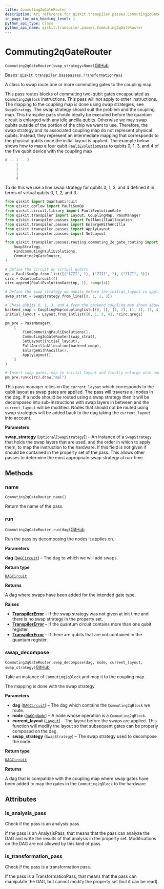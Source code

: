 ```yaml
---
title: Commuting2qGateRouter
description: API reference for qiskit.transpiler.passes.Commuting2qGateRouter
in_page_toc_min_heading_level: 1
python_api_type: class
python_api_name: qiskit.transpiler.passes.Commuting2qGateRouter
---
```


# Commuting2qGateRouter

<span id="qiskit.transpiler.passes.Commuting2qGateRouter" />

`Commuting2qGateRouter(swap_strategy=None)`[GitHub](https://github.com/qiskit/qiskit/tree/stable/0.20/qiskit/transpiler/passes/routing/commuting_2q_gate_routing/commuting_2q_gate_router.py "view source code")

Bases: [`qiskit.transpiler.basepasses.TransformationPass`](qiskit.transpiler.TransformationPass "qiskit.transpiler.basepasses.TransformationPass")

A class to swap route one or more commuting gates to the coupling map.

This pass routes blocks of commuting two-qubit gates encapsulated as `Commuting2qBlock` instructions. This pass will not apply to other instructions. The mapping to the coupling map is done using swap strategies, see `SwapStrategy`. The swap strategy should suit the problem and the coupling map. This transpiler pass should ideally be executed before the quantum circuit is enlarged with any idle ancilla qubits. Otherwise we may swap qubits outside of the portion of the chip we want to use. Therefore, the swap strategy and its associated coupling map do not represent physical qubits. Instead, they represent an intermediate mapping that corresponds to the physical qubits once the initial layout is applied. The example below shows how to map a four qubit [`PauliEvolutionGate`](qiskit.circuit.library.PauliEvolutionGate "qiskit.circuit.library.PauliEvolutionGate") to qubits 0, 1, 3, and 4 of the five qubit device with the coupling map

```python
0 -- 1 -- 2
     |
     3
     |
     4
```

To do this we use a line swap strategy for qubits 0, 1, 3, and 4 defined it in terms of virtual qubits 0, 1, 2, and 3.

```python
from qiskit import QuantumCircuit
from qiskit.opflow import PauliSumOp
from qiskit.circuit.library import PauliEvolutionGate
from qiskit.transpiler import Layout, CouplingMap, PassManager
from qiskit.transpiler.passes import FullAncillaAllocation
from qiskit.transpiler.passes import EnlargeWithAncilla
from qiskit.transpiler.passes import ApplyLayout
from qiskit.transpiler.passes import SetLayout

from qiskit.transpiler.passes.routing.commuting_2q_gate_routing import (
    SwapStrategy,
    FindCommutingPauliEvolutions,
    Commuting2qGateRouter,
)

# Define the circuit on virtual qubits
op = PauliSumOp.from_list([("IZZI", 1), ("ZIIZ", 2), ("ZIZI", 3)])
circ = QuantumCircuit(4)
circ.append(PauliEvolutionGate(op, 1), range(4))

# Define the swap strategy on qubits before the initial_layout is applied.
swap_strat = SwapStrategy.from_line([0, 1, 2, 3])

# Chose qubits 0, 1, 3, and 4 from the backend coupling map shown above.
backend_cmap = CouplingMap(couplinglist=[(0, 1), (1, 2), (1, 3), (3, 4)])
initial_layout = Layout.from_intlist([0, 1, 3, 4], *circ.qregs)

pm_pre = PassManager(
    [
        FindCommutingPauliEvolutions(),
        Commuting2qGateRouter(swap_strat),
        SetLayout(initial_layout),
        FullAncillaAllocation(backend_cmap),
        EnlargeWithAncilla(),
        ApplyLayout(),
    ]
)

# Insert swap gates, map to initial_layout and finally enlarge with ancilla.
pm_pre.run(circ).draw("mpl")
```

This pass manager relies on the `current_layout` which corresponds to the qubit layout as swap gates are applied. The pass will traverse all nodes in the dag. If a node should be routed using a swap strategy then it will be decomposed into sub-instructions with swap layers in between and the `current_layout` will be modified. Nodes that should not be routed using swap strategies will be added back to the dag taking the `current_layout` into account.

**Parameters**

**swap\_strategy** (`Optional`\[`SwapStrategy`]) – An instance of a `SwapStrategy` that holds the swap layers that are used, and the order in which to apply them, to map the instruction to the hardware. If this field is not given if should be contained in the property set of the pass. This allows other passes to determine the most appropriate swap strategy at run-time.

## Methods

### name

<span id="qiskit.transpiler.passes.Commuting2qGateRouter.name" />

`Commuting2qGateRouter.name()`

Return the name of the pass.

### run

<span id="qiskit.transpiler.passes.Commuting2qGateRouter.run" />

`Commuting2qGateRouter.run(dag)`[GitHub](https://github.com/qiskit/qiskit/tree/stable/0.20/qiskit/transpiler/passes/routing/commuting_2q_gate_routing/commuting_2q_gate_router.py "view source code")

Run the pass by decomposing the nodes it applies on.

**Parameters**

**dag** ([`DAGCircuit`](qiskit.dagcircuit.DAGCircuit "qiskit.dagcircuit.dagcircuit.DAGCircuit")) – The dag to which we will add swaps.

**Return type**

[`DAGCircuit`](qiskit.dagcircuit.DAGCircuit "qiskit.dagcircuit.dagcircuit.DAGCircuit")

**Returns**

A dag where swaps have been added for the intended gate type.

**Raises**

*   [**TranspilerError**](qiskit.transpiler.TranspilerError "qiskit.transpiler.TranspilerError") – If the swap strategy was not given at init time and there is no swap strategy in the property set.
*   [**TranspilerError**](qiskit.transpiler.TranspilerError "qiskit.transpiler.TranspilerError") – If the quantum circuit contains more than one qubit register.
*   [**TranspilerError**](qiskit.transpiler.TranspilerError "qiskit.transpiler.TranspilerError") – If there are qubits that are not contained in the quantum register.

### swap\_decompose

<span id="qiskit.transpiler.passes.Commuting2qGateRouter.swap_decompose" />

`Commuting2qGateRouter.swap_decompose(dag, node, current_layout, swap_strategy)`[GitHub](https://github.com/qiskit/qiskit/tree/stable/0.20/qiskit/transpiler/passes/routing/commuting_2q_gate_routing/commuting_2q_gate_router.py "view source code")

Take an instance of `Commuting2qBlock` and map it to the coupling map.

The mapping is done with the swap strategy.

**Parameters**

*   **dag** ([`DAGCircuit`](qiskit.dagcircuit.DAGCircuit "qiskit.dagcircuit.dagcircuit.DAGCircuit")) – The dag which contains the `Commuting2qBlock` we route.
*   **node** ([`DAGOpNode`](qiskit.dagcircuit.DAGOpNode "qiskit.dagcircuit.dagnode.DAGOpNode")) – A node whose operation is a `Commuting2qBlock`.
*   **current\_layout** ([`Layout`](qiskit.transpiler.Layout "qiskit.transpiler.layout.Layout")) – The layout before the swaps are applied. This function will modify the layout so that subsequent gates can be properly composed on the dag.
*   **swap\_strategy** (`SwapStrategy`) – The swap strategy used to decompose the node.

**Return type**

[`DAGCircuit`](qiskit.dagcircuit.DAGCircuit "qiskit.dagcircuit.dagcircuit.DAGCircuit")

**Returns**

A dag that is compatible with the coupling map where swap gates have been added to map the gates in the `Commuting2qBlock` to the hardware.

## Attributes

<span id="qiskit.transpiler.passes.Commuting2qGateRouter.is_analysis_pass" />

### is\_analysis\_pass

Check if the pass is an analysis pass.

If the pass is an AnalysisPass, that means that the pass can analyze the DAG and write the results of that analysis in the property set. Modifications on the DAG are not allowed by this kind of pass.

<span id="qiskit.transpiler.passes.Commuting2qGateRouter.is_transformation_pass" />

### is\_transformation\_pass

Check if the pass is a transformation pass.

If the pass is a TransformationPass, that means that the pass can manipulate the DAG, but cannot modify the property set (but it can be read).

